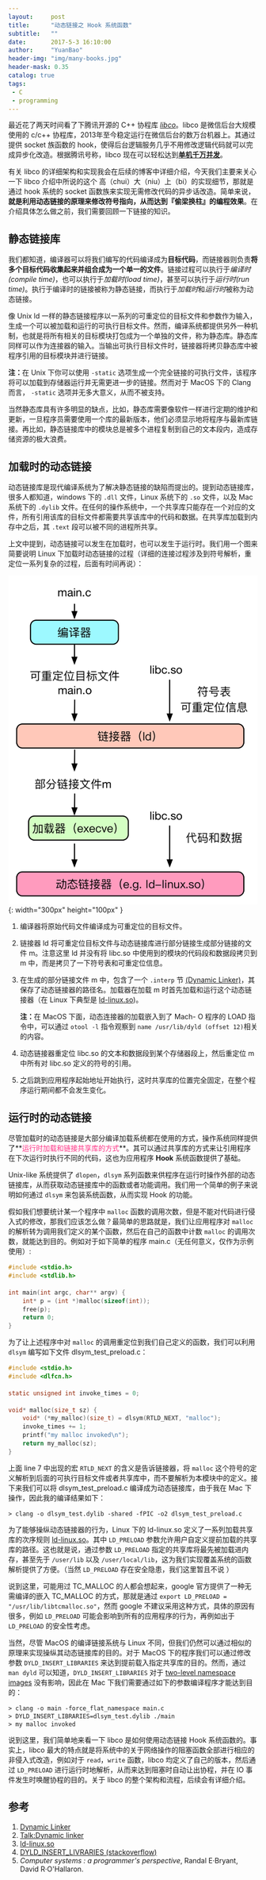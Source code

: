 ```yaml
---
layout:     post
title:      "动态链接之 Hook 系统函数"
subtitle:   ""
date:       2017-5-3 16:10:00
author:     "YuanBao"
header-img: "img/many-books.jpg"
header-mask: 0.35
catalog: true
tags:
 - C
 - programming
---
```


最近花了两天时间看了下腾讯开源的 C++ 协程库 [*libco*](https://github.com/Tencent/libco)。libco 是微信后台大规模使用的 c/c++ 协程库，2013年至今稳定运行在微信后台的数万台机器上。其通过提供 socket 族函数的 hook，使得后台逻辑服务几乎不用修改逻辑代码就可以完成异步化改造。根据腾讯号称，libco 现在可以轻松达到[**单机千万并发**](http://www.infoq.com/cn/articles/CplusStyleCorourtine-At-Wechat)。

有关 libco 的详细架构和实现我会在后续的博客中详细介绍，今天我们主要来关心一下 libco 介绍中所说的这个 高（chui）大（niu）上（bi）的实现细节，那就是通过 hook 系统的 socket 函数族来实现无需修改代码的异步话改造。简单来说，**就是利用动态链接的原理来修改符号指向，从而达到『偷梁换柱』的编程效果**。在介绍具体怎么做之前，我们需要回顾一下链接的知识。

## 静态链接库

我们都知道，编译器可以将我们编写的代码编译成为**目标代码**，而链接器则负责**将多个目标代码收集起来并组合成为一个单一的文件**。链接过程可以执行于*编译时(compile time)*，也可以执行于*加载时(load time)*，甚至可以执行于*运行时(run time)*。执行于编译时的链接被称为静态链接，而执行于*加载时*和*运行时*被称为动态链接。

像 Unix ld 一样的静态链接程序以一系列的可重定位的目标文件和参数作为输入，生成一个可以被加载和运行的可执行目标文件。然而，编译系统都提供另外一种机制，也就是将所有相关的目标模块打包成为一个单独的文件，称为静态库。静态库同样可以作为连接器的输入。当输出可执行目标文件时，链接器将拷贝静态库中被程序引用的目标模块并进行链接。

<p class="caution"><strong>注：</strong>在 Unix 下你可以使用 <code>-static</code> 选项生成一个完全链接的可执行文件，该程序将可以加载到存储器运行并无需更进一步的链接。然而对于 MacOS 下的 Clang 而言， <code>-static</code> 选项并无多大意义，从而不被支持。</p>

当然静态库具有许多明显的缺点，比如，静态库需要像软件一样进行定期的维护和更新，一旦程序员需要使用一个库的最新版本，他们必须显示地将程序与最新库链接。再比如，静态链接库中的模块总是被多个进程复制到自己的文本段内，造成存储资源的极大浪费。

## 加载时的动态链接

动态链接库是现代编译系统为了解决静态链接的缺陷而提出的。提到动态链接库，很多人都知道，windows 下的 `.dll` 文件，Linux 系统下的 `.so` 文件，以及 Mac 系统下的 `.dylib` 文件。在任何的操作系统中，一个共享库只能存在一个对应的文件，所有引用该库的目标文件都需要共享该库中的代码和数据。在共享库加载到内存中之后，其 `.text` 段可以被不同的进程所共享。

上文中提到，动态链接可以发生在加载时，也可以发生于运行时。我们用一个图来简要说明 Linux 下加载时动态链接的过程（详细的连接过程涉及到符号解析，重定位一系列复杂的过程，后面有时间再说）：

![](/img/dy_ld.png){: width="300px" height="100px" }

1. 编译器将原始代码文件编译成为可重定位的目标文件。
2. 链接器 ld 将可重定位目标文件与动态链接库进行部分链接生成部分链接的文件 m。注意这里 ld 并没有将 libc.so 中使用到的模块的代码段和数据段拷贝到 m 中，而是拷贝了一下符号表和可重定位信息。
3. 在生成的部分链接文件 m 中，包含了一个 `.interp` 节 [(Dynamic Linker)](https://en.wikipedia.org/wiki/Dynamic_linker#cite_note-8)，其保存了动态链接器的路径名。加载器在加载 m 时首先加载和运行这个动态链接器（在 Linux 下典型是 [ld-linux.so](http://man7.org/linux/man-pages/man8/ld-linux.so.8.html))。

   <p class="caution"><strong>注：</strong>在 MacOS 下面，动态连接器的加载嵌入到了 Mach-   O 程序的 LOAD 指令中，可以通过 <code>otool -l</code> 指令观察到 <code>name /usr/lib/dyld (offset 12)</code>相关的内容。</p>

4. 动态链接器重定位 libc.so 的文本和数据段到某个存储器段上，然后重定位 m 中所有对 libc.so 定义的符号的引用。
5. 之后跳到应用程序起始地址开始执行，这时共享库的位置完全固定，在整个程序运行期间都不会发生变化。

## 运行时的动态链接

尽管加载时的动态链接是大部分编译加载系统都在使用的方式，操作系统同样提供了**<font color="#ff3385">运行时加载和链接共享库的方式</font>**。其可以通过共享库的方式来让引用程序在下次运行时执行不同的代码，这也为应用程序 **Hook** 系统函数提供了基础。

Unix-like 系统提供了 `dlopen`，`dlsym` 系列函数来供程序在运行时操作外部的动态链接库，从而获取动态链接库中的函数或者功能调用。我们用一个简单的例子来说明如何通过 `dlsym` 来包装系统函数，从而实现 Hook 的功能。

假如我们想要统计某一个程序中 `malloc` 函数的调用次数，但是不能对代码进行侵入式的修改，那我们应该怎么做？最简单的思路就是，我们让应用程序对 `malloc` 的解析转为调用我们定义的某个函数，然后在自己的函数中计数 `malloc` 的调用次数，就能达到目的。例如对于如下简单的程序 main.c（无任何意义，仅作为示例使用）:

```c
#include <stdio.h>
#include <stdlib.h>

int main(int argc, char** argv) {
    int* p = (int *)malloc(sizeof(int));
    free(p);
    return 0;
}
```

为了让上述程序中对 `malloc` 的调用重定位到我们自己定义的函数，我们可以利用 `dlsym` 编写如下文件 dlsym_test_preload.c：

```c
#include <stdio.h>
#include <dlfcn.h>

static unsigned int invoke_times = 0;

void* malloc(size_t sz) { 
    void* (*my_malloc)(size_t) = dlsym(RTLD_NEXT, "malloc");
    invoke_times += 1;
    printf("my malloc invoked\n");
    return my_malloc(sz);
}
``` 

上面 line 7 中出现的宏 `RTLD_NEXT` 的含义是告诉链接器，将 `malloc` 这个符号的定义解析到后面的可执行目标文件或者共享库中，而不要解析为本模块中的定义。接下来我们可以将 dlsym_test_preload.c 编译成为动态链接库，由于我在 Mac 下操作，因此我的编译结果如下：

```shell
> clang -o dlsym_test.dylib -shared -fPIC -o2 dlsym_test_preload.c
```

为了能够操纵动态链接器的行为，Linux 下的 ld-linux.so 定义了一系列加载共享库的次序规则 [ld-linux.so](http://man7.org/linux/man-pages/man8/ld-linux.so.8.html)。其中 `LD_PRELOAD` 参数允许用户自定义提前加载的共享库的路径。这也就是说，通过参数 `LD_PRELOAD` 指定的共享库将最先被加载进内存，甚至先于 `/user/lib` 以及 `/user/local/lib`，这为我们实现覆盖系统的函数解析提供了方便。（当然 `LD_PRELOAD` 存在安全隐患，我们这里暂且不说 ）

说到这里，可能用过 TC_MALLOC 的人都会想起来，google 官方提供了一种无需编译的嵌入 TC_MALLOC 的方式，那就是通过 `export LD_PRELOAD = "/usr/lib/libtcmalloc.so"`，然而 google 不建议采用这种方式，具体的原因有很多，例如 `LD_PRELOAD` 可能会影响到所有的应用程序的行为，再例如出于`LD_PRELOAD` 的安全性考虑。

当然，尽管 MacOS 的编译链接系统与 Linux 不同，但我们仍然可以通过相似的原理来实现操纵其动态链接库的目的。对于 MacOS 下的程序我们可以通过修改参数 `DYLD_INSERT_LIBRARIES` 来达到提前载入指定共享库的目的。然而，通过 `man dyld` 可以知道，`DYLD_INSERT_LIBRARIES` 对于 [two-level namespace images](https://developer.apple.com/library/content/documentation/DeveloperTools/Conceptual/MachOTopics/1-Articles/executing_files.html) 没有影响，因此在 Mac 下我们需要通过如下的参数编译程序才能达到目的：

```shell
> clang -o main -force_flat_namespace main.c
> DYLD_INSERT_LIBRARIES=dlsym_test.dylib ./main
> my malloc invoked
```

说到这里，我们简单地来看一下 libco 是如何使用动态链接 Hook 系统函数的。事实上，libco 最大的特点就是将系统中的关于网络操作的阻塞函数全部进行相应的非侵入式改造，例如对于 `read`，`write` 函数，libco 均定义了自己的版本，然后通过 `LD_PRELOAD` 进行运行时地解析，从而来达到阻塞时自动让出协程，并在 IO 事件发生时唤醒协程的目的。关于 libco 的整个架构和流程，后续会有详细介绍。

## 参考

1. [Dynamic Linker](https://en.wikipedia.org/wiki/Dynamic_linker#cite_note-8)
2. [Talk:Dynamic linker](https://en.wikipedia.org/wiki/Talk%3ADynamic_linker)
3. [ld-linux.so](http://man7.org/linux/man-pages/man8/ld-linux.so.8.html)
4. [DYLD_INSERT_LIVRARIES (stackoverflow)](https://stackoverflow.com/questions/34114587/dyld-library-path-dyld-insert-libraries-not-working)
5. *Computer systems : a programmer's perspective*, Randal E·Bryant, David R·O'Hallaron.












